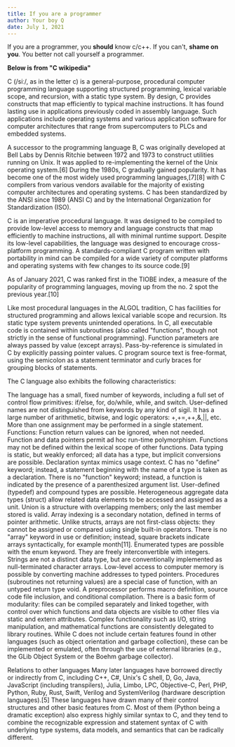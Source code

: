 ```yaml
---
title: If you are a programmer 
author: Your boy Q
date: July 1, 2021
---
```


If you are a programmer, you **should** know c/c++. 
If you can't, **shame on you**. 
You better not call yourself a programmer.

__Below is from "C wikipedia"__

C (/siː/, as in the letter c) is a general-purpose, procedural computer programming language supporting structured programming, lexical variable scope, and recursion, with a static type system. By design, C provides constructs that map efficiently to typical machine instructions. It has found lasting use in applications previously coded in assembly language. Such applications include operating systems and various application software for computer architectures that range from supercomputers to PLCs and embedded systems.

A successor to the programming language B, C was originally developed at Bell Labs by Dennis Ritchie between 1972 and 1973 to construct utilities running on Unix. It was applied to re-implementing the kernel of the Unix operating system.[6] During the 1980s, C gradually gained popularity. It has become one of the most widely used programming languages,[7][8] with C compilers from various vendors available for the majority of existing computer architectures and operating systems. C has been standardized by the ANSI since 1989 (ANSI C) and by the International Organization for Standardization (ISO).

C is an imperative procedural language. It was designed to be compiled to provide low-level access to memory and language constructs that map efficiently to machine instructions, all with minimal runtime support. Despite its low-level capabilities, the language was designed to encourage cross-platform programming. A standards-compliant C program written with portability in mind can be compiled for a wide variety of computer platforms and operating systems with few changes to its source code.[9]

As of January 2021, C was ranked first in the TIOBE index, a measure of the popularity of programming languages, moving up from the no. 2 spot the previous year.[10]

Like most procedural languages in the ALGOL tradition, C has facilities for structured programming and allows lexical variable scope and recursion. Its static type system prevents unintended operations. In C, all executable code is contained within subroutines (also called "functions", though not strictly in the sense of functional programming). Function parameters are always passed by value (except arrays). Pass-by-reference is simulated in C by explicitly passing pointer values. C program source text is free-format, using the semicolon as a statement terminator and curly braces for grouping blocks of statements.

The C language also exhibits the following characteristics:

The language has a small, fixed number of keywords, including a full set of control flow primitives: if/else, for, do/while, while, and switch. User-defined names are not distinguished from keywords by any kind of sigil.
It has a large number of arithmetic, bitwise, and logic operators: +,+=,++,&,||, etc.
More than one assignment may be performed in a single statement.
Functions:
Function return values can be ignored, when not needed.
Function and data pointers permit ad hoc run-time polymorphism.
Functions may not be defined within the lexical scope of other functions.
Data typing is static, but weakly enforced; all data has a type, but implicit conversions are possible.
Declaration syntax mimics usage context. C has no "define" keyword; instead, a statement beginning with the name of a type is taken as a declaration. There is no "function" keyword; instead, a function is indicated by the presence of a parenthesized argument list.
User-defined (typedef) and compound types are possible.
Heterogeneous aggregate data types (struct) allow related data elements to be accessed and assigned as a unit.
Union is a structure with overlapping members; only the last member stored is valid.
Array indexing is a secondary notation, defined in terms of pointer arithmetic. Unlike structs, arrays are not first-class objects: they cannot be assigned or compared using single built-in operators. There is no "array" keyword in use or definition; instead, square brackets indicate arrays syntactically, for example month[11].
Enumerated types are possible with the enum keyword. They are freely interconvertible with integers.
Strings are not a distinct data type, but are conventionally implemented as null-terminated character arrays.
Low-level access to computer memory is possible by converting machine addresses to typed pointers.
Procedures (subroutines not returning values) are a special case of function, with an untyped return type void.
A preprocessor performs macro definition, source code file inclusion, and conditional compilation.
There is a basic form of modularity: files can be compiled separately and linked together, with control over which functions and data objects are visible to other files via static and extern attributes.
Complex functionality such as I/O, string manipulation, and mathematical functions are consistently delegated to library routines.
While C does not include certain features found in other languages (such as object orientation and garbage collection), these can be implemented or emulated, often through the use of external libraries (e.g., the GLib Object System or the Boehm garbage collector).

Relations to other languages
Many later languages have borrowed directly or indirectly from C, including C++, C#, Unix's C shell, D, Go, Java, JavaScript (including transpilers), Julia, Limbo, LPC, Objective-C, Perl, PHP, Python, Ruby, Rust, Swift, Verilog and SystemVerilog (hardware description languages).[5] These languages have drawn many of their control structures and other basic features from C. Most of them (Python being a dramatic exception) also express highly similar syntax to C, and they tend to combine the recognizable expression and statement syntax of C with underlying type systems, data models, and semantics that can be radically different.